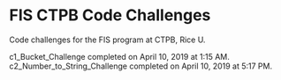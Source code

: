 # FIS CTPB Code Challenges
Code challenges for the FIS program at CTPB, Rice U.

c1_Bucket_Challenge completed on April 10, 2019 at 1:15 AM.
c2_Number_to_String_Challenge completed on April 10, 2019 at 5:17 PM.
